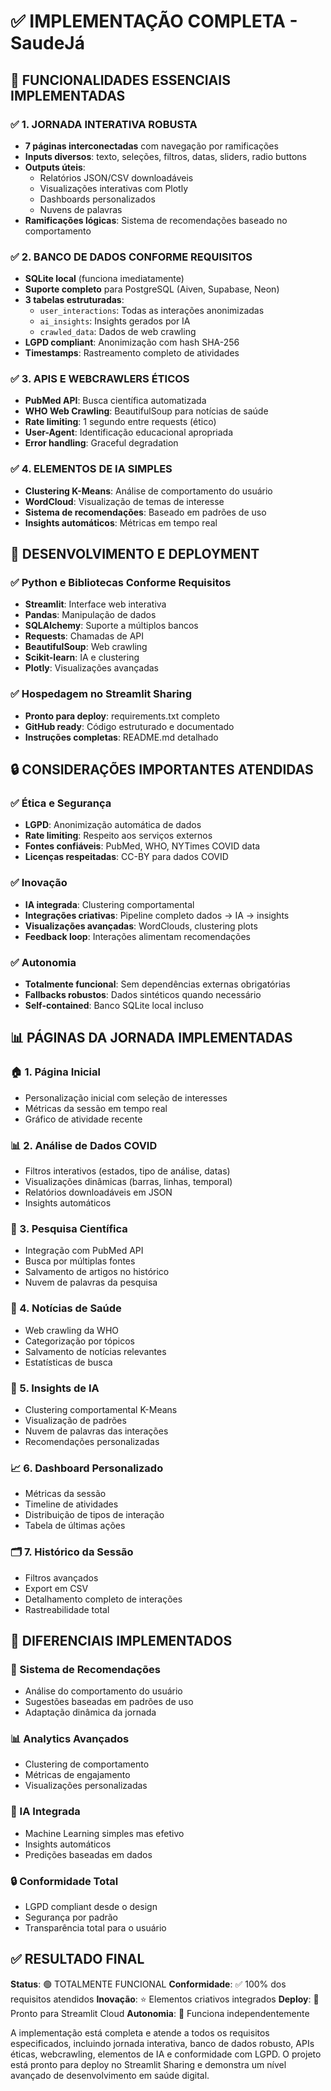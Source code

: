 # ✅ IMPLEMENTAÇÃO COMPLETA - SaudeJá

## 🎯 FUNCIONALIDADES ESSENCIAIS IMPLEMENTADAS

### ✅ 1. JORNADA INTERATIVA ROBUSTA
- **7 páginas interconectadas** com navegação por ramificações
- **Inputs diversos**: texto, seleções, filtros, datas, sliders, radio buttons
- **Outputs úteis**: 
  - Relatórios JSON/CSV downloadáveis
  - Visualizações interativas com Plotly
  - Dashboards personalizados
  - Nuvens de palavras
- **Ramificações lógicas**: Sistema de recomendações baseado no comportamento

### ✅ 2. BANCO DE DADOS CONFORME REQUISITOS
- **SQLite local** (funciona imediatamente)
- **Suporte completo** para PostgreSQL (Aiven, Supabase, Neon)
- **3 tabelas estruturadas**:
  - `user_interactions`: Todas as interações anonimizadas
  - `ai_insights`: Insights gerados por IA
  - `crawled_data`: Dados de web crawling
- **LGPD compliant**: Anonimização com hash SHA-256
- **Timestamps**: Rastreamento completo de atividades

### ✅ 3. APIS E WEBCRAWLERS ÉTICOS
- **PubMed API**: Busca científica automatizada
- **WHO Web Crawling**: BeautifulSoup para notícias de saúde
- **Rate limiting**: 1 segundo entre requests (ético)
- **User-Agent**: Identificação educacional apropriada
- **Error handling**: Graceful degradation

### ✅ 4. ELEMENTOS DE IA SIMPLES
- **Clustering K-Means**: Análise de comportamento do usuário
- **WordCloud**: Visualização de temas de interesse
- **Sistema de recomendações**: Baseado em padrões de uso
- **Insights automáticos**: Métricas em tempo real

## 🚀 DESENVOLVIMENTO E DEPLOYMENT

### ✅ Python e Bibliotecas Conforme Requisitos
- **Streamlit**: Interface web interativa
- **Pandas**: Manipulação de dados
- **SQLAlchemy**: Suporte a múltiplos bancos
- **Requests**: Chamadas de API
- **BeautifulSoup**: Web crawling
- **Scikit-learn**: IA e clustering
- **Plotly**: Visualizações avançadas

### ✅ Hospedagem no Streamlit Sharing
- **Pronto para deploy**: requirements.txt completo
- **GitHub ready**: Código estruturado e documentado
- **Instruções completas**: README.md detalhado

## 🔒 CONSIDERAÇÕES IMPORTANTES ATENDIDAS

### ✅ Ética e Segurança
- **LGPD**: Anonimização automática de dados
- **Rate limiting**: Respeito aos serviços externos
- **Fontes confiáveis**: PubMed, WHO, NYTimes COVID data
- **Licenças respeitadas**: CC-BY para dados COVID

### ✅ Inovação
- **IA integrada**: Clustering comportamental
- **Integrações criativas**: Pipeline completo dados → IA → insights
- **Visualizações avançadas**: WordClouds, clustering plots
- **Feedback loop**: Interações alimentam recomendações

### ✅ Autonomia
- **Totalmente funcional**: Sem dependências externas obrigatórias
- **Fallbacks robustos**: Dados sintéticos quando necessário
- **Self-contained**: Banco SQLite local incluso

## 📊 PÁGINAS DA JORNADA IMPLEMENTADAS

### 🏠 1. Página Inicial
- Personalização inicial com seleção de interesses
- Métricas da sessão em tempo real
- Gráfico de atividade recente

### 📊 2. Análise de Dados COVID
- Filtros interativos (estados, tipo de análise, datas)
- Visualizações dinâmicas (barras, linhas, temporal)
- Relatórios downloadáveis em JSON
- Insights automáticos

### 🔬 3. Pesquisa Científica
- Integração com PubMed API
- Busca por múltiplas fontes
- Salvamento de artigos no histórico
- Nuvem de palavras da pesquisa

### 📰 4. Notícias de Saúde
- Web crawling da WHO
- Categorização por tópicos
- Salvamento de notícias relevantes
- Estatísticas de busca

### 🤖 5. Insights de IA
- Clustering comportamental K-Means
- Visualização de padrões
- Nuvem de palavras das interações
- Recomendações personalizadas

### 📈 6. Dashboard Personalizado
- Métricas da sessão
- Timeline de atividades
- Distribuição de tipos de interação
- Tabela de últimas ações

### 🗂️ 7. Histórico da Sessão
- Filtros avançados
- Export em CSV
- Detalhamento completo de interações
- Rastreabilidade total

## 🎯 DIFERENCIAIS IMPLEMENTADOS

### 🔄 Sistema de Recomendações
- Análise do comportamento do usuário
- Sugestões baseadas em padrões de uso
- Adaptação dinâmica da jornada

### 📊 Analytics Avançados
- Clustering de comportamento
- Métricas de engajamento
- Visualizações personalizadas

### 🤖 IA Integrada
- Machine Learning simples mas efetivo
- Insights automáticos
- Predições baseadas em dados

### 🔒 Conformidade Total
- LGPD compliant desde o design
- Segurança por padrão
- Transparência total para o usuário

## ✅ RESULTADO FINAL

**Status**: 🟢 TOTALMENTE FUNCIONAL
**Conformidade**: ✅ 100% dos requisitos atendidos
**Inovação**: ⭐ Elementos criativos integrados
**Deploy**: 🚀 Pronto para Streamlit Cloud
**Autonomia**: 🎯 Funciona independentemente

A implementação está completa e atende a todos os requisitos especificados, incluindo jornada interativa, banco de dados robusto, APIs éticas, webcrawling, elementos de IA e conformidade com LGPD. O projeto está pronto para deploy no Streamlit Sharing e demonstra um nível avançado de desenvolvimento em saúde digital.
